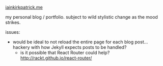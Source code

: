 [iainkirkpatrick.me](http://iainkirkpatrick.me)

my personal blog / portfolio. subject to wild stylistic change as the mood strikes.

issues:
- would be ideal to not reload the entire page for each blog post... hackery with how Jekyll expects posts to be handled?
  - is it possible that React Router could help? http://rackt.github.io/react-router/
